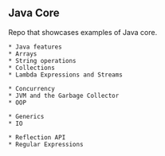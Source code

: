 ## Java Core

Repo that showcases examples of Java core.

    * Java features
    * Arrays
    * String operations    
    * Collections        
    * Lambda Expressions and Streams
        
    * Concurrency
    * JVM and the Garbage Collector     
    * OOP    

    * Generics
    * IO

    * Reflection API
    * Regular Expressions